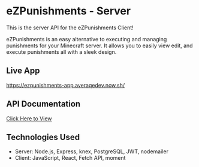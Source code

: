 # eZPunishments - Server

This is the server API for the eZPunishments Client!

eZPunishments is an easy alternative to executing and managing punishments for your Minecraft server. It allows you to easily view edit, and execute punishments all with a sleek design.

## Live App
https://ezpunishments-app.averaqedev.now.sh/

## API Documentation

[Click Here to View](DOCUMENTATION.md)

## Technologies Used
- Server: Node.js, Express, knex, PostgreSQL, JWT, nodemailer
- Client: JavaScript, React, Fetch API, moment